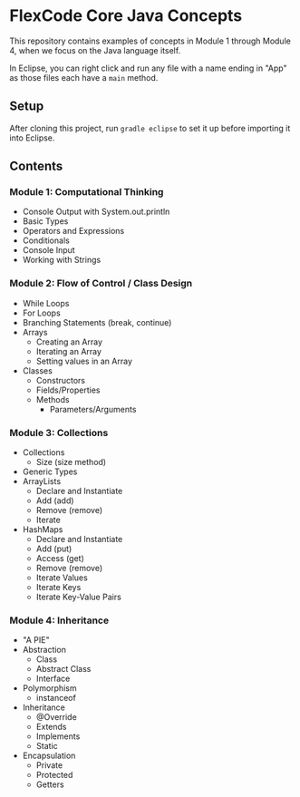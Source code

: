 # FlexCode Core Java Concepts

This repository contains examples of concepts in Module 1 through Module 4, when we focus on the Java language itself.

In Eclipse, you can right click and run any file with a name ending in "App" as those files each have a `main` method.

## Setup

<!-- This repo also contains examples of TESTING, which means it uses JUnit and Hamcrest, which means you will need to bring in those dependencies with Gradle.-->

After cloning this project, run `gradle eclipse` to set it up before importing it into Eclipse.

## Contents

### Module 1: Computational Thinking
* Console Output with System.out.println
* Basic Types
* Operators and Expressions
* Conditionals
* Console Input
* Working with Strings

### Module 2: Flow of Control / Class Design
* While Loops
* For Loops
* Branching Statements (break, continue)
* Arrays
  * Creating an Array
  * Iterating an Array
  * Setting values in an Array
* Classes
  * Constructors
  * Fields/Properties
  * Methods
  	* Parameters/Arguments

### Module 3: Collections
* Collections
  * Size (size method)
* Generic Types
* ArrayLists
  * Declare and Instantiate
  * Add (add)
  * Remove (remove)
  * Iterate
* HashMaps
  * Declare and Instantiate
  * Add (put)
  * Access (get)
  * Remove (remove)
  * Iterate Values
  * Iterate Keys
  * Iterate Key-Value Pairs

### Module 4: Inheritance
* "A PIE"
* Abstraction
  * Class
  * Abstract Class
  * Interface
* Polymorphism
  * instanceof
* Inheritance
  * @Override
  * Extends
  * Implements
  * Static
* Encapsulation
  * Private
  * Protected
  * Getters
